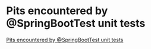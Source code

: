# Pits encountered by @SpringBootTest unit tests
[Pits encountered by @SpringBootTest unit tests](https://aiwithcloud.com/2022/09/16/pits_encountered_by_springboottest_unit_tests/)